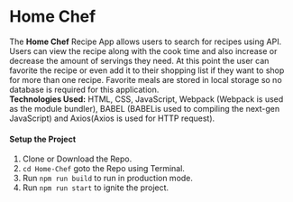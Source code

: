 # Home Chef
The <b>Home Chef</b> Recipe App allows users to search for recipes using API. Users can view the recipe along with the cook time and also increase or decrease the amount of servings they need. At this point the user can favorite the recipe or even add it to their shopping list if they want to shop for more than one recipe. Favorite meals are stored in local storage so no database is required for this application.<br>
**Technologies Used:** HTML, CSS, JavaScript, Webpack (Webpack is used as the module bundler), BABEL (BABELis used to compiling the next-gen JavaScript) and Axios(Axios is used for HTTP request).
#### Setup the Project
1. Clone or Download the Repo.
2. `cd Home-Chef` goto the Repo using Terminal.
3. Run `npm run build` to run in production mode.
4. Run `npm run start` to ignite the project.
